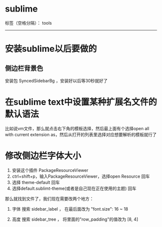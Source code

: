 # sublime

标签（空格分隔）： tools

---

# 安装sublime以后要做的

## 侧边栏背景色

安装包 SyncedSidebarBg ，安装好以后等30秒就好了

## 

# 在sublime text中设置某种扩展名文件的默认语法

比如说vm文件，那么就点击右下角的模板选择，然后最上面有个选择open all with current extension as，然后从打开的列表里选择对应想要解析的模板就行了

# 修改侧边栏字体大小

1. 安装这个插件 PackageResourceViewer 
2. ctrl+shift+p，输入PackageResourceViewer，选择open Resource 回车
3. 选择 theme-default 回车
4. 选择default.sublimt-theme(或者是自己现在正在使用的主题) 回车

那么就找到文件了，我们现在需要改两个地方：

1. 字体
搜索 sidebar_label ， 在最后面改为 "font.size": 16 ~ 18

2. 高度
搜索 sidebar_tree ， 将里面的"row_padding"的值改为 [8, 4]


